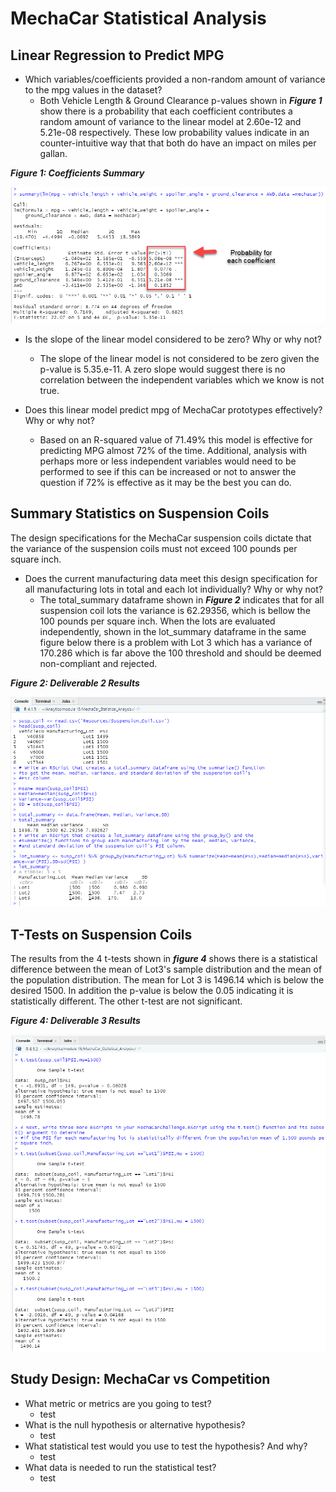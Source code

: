 # MechaCar Statistical Analysis

## Linear Regression to Predict MPG

- Which variables/coefficients provided a non-random amount of variance to the mpg values in the dataset?
  - Both Vehicle Length & Ground Clearance p-values shown in **_Figure 1_** show there is a probability that each coefficient contributes a random amount of variance to the linear model at 2.60e-12 and 5.21e-08 respectively.  These low probability values indicate in an counter-intuitive way that that both do have an impact on miles per gallan.

**_Figure 1: Coefficients Summary_**

![Coefficients Summary](/Images/Q1_probability.png)

- Is the slope of the linear model considered to be zero? Why or why not?
  - The slope of the linear model is not considered to be zero given the p-value is 5.35.e-11.  A zero slope would suggest there is no correlation between the independent variables which we know is not true.

- Does this linear model predict mpg of MechaCar prototypes effectively? Why or why not?
  - Based on an R-squared value of 71.49% this model is effective for predicting MPG almost 72% of the time.  Additional, analysis  with perhaps more or less independent variables would need to be performed to see if this can be increased or not to answer the question if 72% is effective as it may be the best you can do.
  

## Summary Statistics on Suspension Coils

The design specifications for the MechaCar suspension coils dictate that the variance of the suspension coils must not exceed 100 pounds per square inch. 

- Does the current manufacturing data meet this design specification for all manufacturing lots in total and each lot individually? Why or why not?
  - The total_summary dataframe shown in **_Figure 2_** indicates that for all suspension coil lots the variance is 62.29356, which is bellow the 100 pounds per square inch.  When the lots are evaluated independently, shown in the lot_summary dataframe in the same figure below there is a problem with Lot 3 which has a variance of 170.286 which is far above the 100 threshold and should be deemed non-compliant and rejected.

**_Figure 2: Deliverable 2 Results_**

![Summary Stats Suspension Coils](/Images/deliverable_2.png)

## T-Tests on Suspension Coils

The results from the 4 t-tests shown in **_figure 4_** shows  there is a statistical difference between the mean of Lot3's sample distribution and the mean of the population distribution. The mean for Lot 3 is 1496.14 which is below the desired 1500.  In addition the p-value is below the 0.05 indicating it is statistically different.  The other t-test are not significant.

**_Figure 4: Deliverable 3 Results_**

![T-Tests on Suspension Coils](/Images/deliverable_3.png)

## Study Design: MechaCar vs Competition


- What metric or metrics are you going to test?
  - test
- What is the null hypothesis or alternative hypothesis?
  - test
- What statistical test would you use to test the hypothesis? And why?
  - test
- What data is needed to run the statistical test?
  - test
